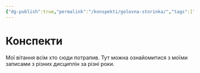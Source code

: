 ```yaml
---
{"dg-publish":true,"permalink":"/konspekti/golovna-storinka/","tags":["gardenEntry"]}
---
```



# Конспекти
Мої вітання всім хто сюди потрапив. Тут можна ознайомитися з моїми записами з різних дисциплін за різні роки.
